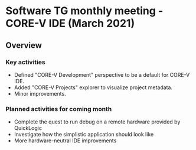 # Software TG monthly meeting - CORE-V IDE (March 2021)

## Overview

### Key activities

* Defined "CORE-V Development" perspective to be a default for CORE-V IDE.
* Added "CORE-V Projects" explorer to visualize project metadata.
* Minor improvements.


### Planned activities for coming month

* Complete the quest to run debug on a remote hardware provided by QuickLogic
* Investigate how the simplistic application should look like
* More hardware-neutral IDE improvements

